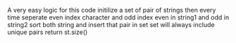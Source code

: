 A very easy logic for this code
initilize a set of pair of strings then every time
seperate even index character and odd index
even in string1 and odd in string2
sort both string and insert that pair in set
set will always include unique pairs return st.size()